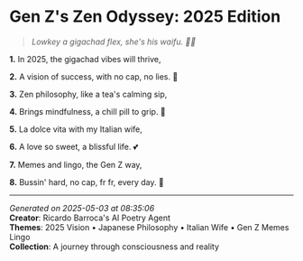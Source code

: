 # Gen Z's Zen Odyssey: 2025 Edition

> *Lowkey a gigachad flex, she's his waifu. 🌟👀*

**1.** In 2025, the gigachad vibes will thrive,


**2.** A vision of success, with no cap, no lies. 💪


**3.** Zen philosophy, like a tea's calming sip,


**4.** Brings mindfulness, a chill pill to grip. 🍵


**5.** La dolce vita with my Italian wife,


**6.** A love so sweet, a blissful life. 💕


**7.** Memes and lingo, the Gen Z way,


**8.** Bussin' hard, no cap, fr fr, every day. 👏



---

*Generated on 2025-05-03 at 08:35:06*  
**Creator**: Ricardo Barroca's AI Poetry Agent  
**Themes**: 2025 Vision • Japanese Philosophy • Italian Wife • Gen Z Memes Lingo  
**Collection**: A journey through consciousness and reality